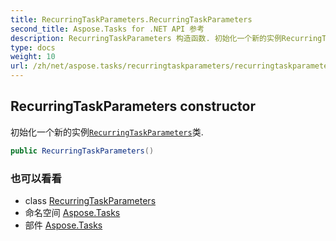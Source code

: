 ```yaml
---
title: RecurringTaskParameters.RecurringTaskParameters
second_title: Aspose.Tasks for .NET API 参考
description: RecurringTaskParameters 构造函数. 初始化一个新的实例RecurringTaskParameters类.
type: docs
weight: 10
url: /zh/net/aspose.tasks/recurringtaskparameters/recurringtaskparameters/
---
```

## RecurringTaskParameters constructor

初始化一个新的实例[`RecurringTaskParameters`](../)类.

```csharp
public RecurringTaskParameters()
```

### 也可以看看

* class [RecurringTaskParameters](../)
* 命名空间 [Aspose.Tasks](../../recurringtaskparameters/)
* 部件 [Aspose.Tasks](../../../)


